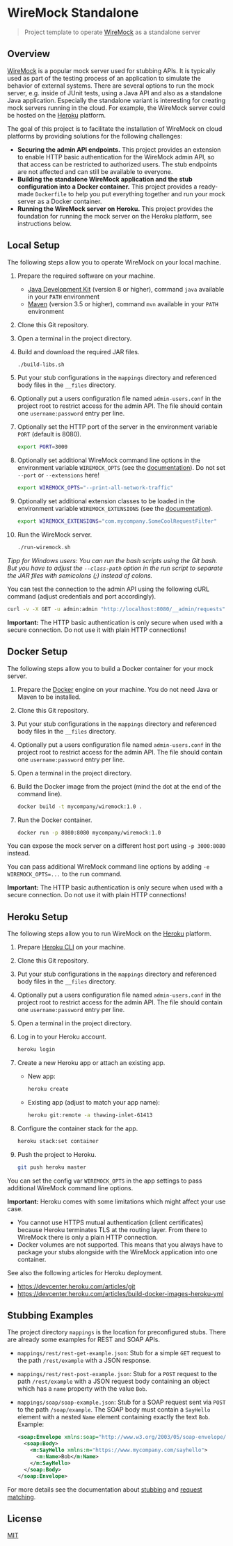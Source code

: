 # WireMock Standalone

> Project template to operate [WireMock](http://wiremock.org/) as a standalone server

## Overview

[WireMock](http://wiremock.org/) is a popular mock server used for stubbing APIs. It is typically used as part of the testing process of an application to simulate the behavior of external systems. There are several options to run the mock server, e.g. inside of JUnit tests, using a Java API and also as a standalone Java application. Especially the standalone variant is interesting for creating mock servers running in the cloud. For example, the WireMock server could be hosted on the [Heroku](https://www.heroku.com/) platform.

The goal of this project is to facilitate the installation of WireMock on cloud platforms by providing solutions for the following challenges:

- **Securing the admin API endpoints.** This project provides an extension to enable HTTP basic authentication for the WireMock admin API, so that access can be restricted to authorized users. The stub endpoints are not affected and can still be available to everyone.
- **Building the standalone WireMock application and the stub configuration into a Docker container.** This project provides a ready-made `Dockerfile` to help you put everything together and run your mock server as a Docker container.
- **Running the WireMock server on Heroku.** This project provides the foundation for running the mock server on the Heroku platform, see instructions below.

## Local Setup

The following steps allow you to operate WireMock on your local machine.

1. Prepare the required software on your machine.

   - [Java Development Kit](https://openjdk.java.net/) (version 8 or higher), command `java` available in your `PATH` environment
   - [Maven](https://maven.apache.org/) (version 3.5 or higher), command `mvn` available in your `PATH` environment

2. Clone this Git repository.
3. Open a terminal in the project directory.
4. Build and download the required JAR files.

   ```bash
   ./build-libs.sh
   ```

5. Put your stub configurations in the `mappings` directory and referenced body files in the `__files` directory.
6. Optionally put a users configuration file named `admin-users.conf` in the project root to restrict access for the admin API. The file should contain one `username:password` entry per line.
7. Optionally set the HTTP port of the server in the environment variable `PORT` (default is 8080).

   ```bash
   export PORT=3000
   ```

8. Optionally set additional WireMock command line options in the environment variable `WIREMOCK_OPTS` (see the [documentation](http://wiremock.org/docs/running-standalone/)). Do not set `--port` or `--extensions` here!

   ```bash
   export WIREMOCK_OPTS="--print-all-network-traffic"
   ```

9. Optionally set additional extension classes to be loaded in the environment variable `WIREMOCK_EXTENSIONS` (see the [documentation](http://wiremock.org/docs/extending-wiremock/)).

   ```bash
   export WIREMOCK_EXTENSIONS="com.mycompany.SomeCoolRequestFilter"
   ```

10. Run the WireMock server.

    ```bash
    ./run-wiremock.sh
    ```

_Tipp for Windows users: You can run the bash scripts using the Git bash. But you have to adjust the `--class-path` option in the run script to separate the JAR files with semicolons (;) instead of colons._

You can test the connection to the admin API using the following cURL command (adjust credentials and port accordingly).

```bash
curl -v -X GET -u admin:admin "http://localhost:8080/__admin/requests"
```

**Important:** The HTTP basic authentication is only secure when used with a secure connection. Do not use it with plain HTTP connections!

## Docker Setup

The following steps allow you to build a Docker container for your mock server.

1. Prepare the [Docker](https://docs.docker.com/get-started/) engine on your machine. You do not need Java or Maven to be installed.
2. Clone this Git repository.
3. Put your stub configurations in the `mappings` directory and referenced body files in the `__files` directory.
4. Optionally put a users configuration file named `admin-users.conf` in the project root to restrict access for the admin API. The file should contain one `username:password` entry per line.
5. Open a terminal in the project directory.
6. Build the Docker image from the project (mind the dot at the end of the command line).

   ```bash
   docker build -t mycompany/wiremock:1.0 .
   ```

7. Run the Docker container.

   ```bash
   docker run -p 8080:8080 mycompany/wiremock:1.0
   ```

You can expose the mock server on a different host port using `-p 3000:8080` instead.

You can pass additional WireMock command line options by adding `-e WIREMOCK_OPTS=...` to the run command.

**Important:** The HTTP basic authentication is only secure when used with a secure connection. Do not use it with plain HTTP connections!

## Heroku Setup

The following steps allow you to run WireMock on the [Heroku](https://www.heroku.com/) platform.

1. Prepare [Heroku CLI](https://devcenter.heroku.com/articles/heroku-cli) on your machine.
2. Clone this Git repository.
3. Put your stub configurations in the `mappings` directory and referenced body files in the `__files` directory.
4. Optionally put a users configuration file named `admin-users.conf` in the project root to restrict access for the admin API. The file should contain one `username:password` entry per line.
5. Open a terminal in the project directory.
6. Log in to your Heroku account.

   ```bash
   heroku login
   ```

7. Create a new Heroku app or attach an existing app.

   - New app:

     ```bash
     heroku create
     ```

   - Existing app (adjust to match your app name):

     ```bash
     heroku git:remote -a thawing-inlet-61413
     ```

8. Configure the container stack for the app.

   ```bash
   heroku stack:set container
   ```

9. Push the project to Heroku.

   ```bash
   git push heroku master
   ```

You can set the config var `WIREMOCK_OPTS` in the app settings to pass additional WireMock command line options.

**Important:** Heroku comes with some limitations which might affect your use case.

- You cannot use HTTPS mutual authentication (client certificates) because Heroku terminates TLS at the routing layer. From there to WireMock there is only a plain HTTP connection.
- Docker volumes are not supported. This means that you always have to package your stubs alongside with the WireMock application into one container.

See also the following articles for Heroku deployment.

- <https://devcenter.heroku.com/articles/git>
- <https://devcenter.heroku.com/articles/build-docker-images-heroku-yml>

## Stubbing Examples

The project directory `mappings` is the location for preconfigured stubs. There are already some examples for REST and SOAP APIs.

- `mappings/rest/rest-get-example.json`: Stub for a simple `GET` request to the path `/rest/example` with a JSON response.
- `mappings/rest/rest-post-example.json`: Stub for a `POST` request to the path `/rest/example` with a JSON request body containing an object which has a `name` property with the value `Bob`.
- `mappings/soap/soap-example.json`: Stub for a SOAP request sent via `POST` to the path `/soap/example`. The SOAP body must contain a `SayHello` element with a nested `Name` element containing exactly the text `Bob`. Example:

  ```xml
  <soap:Envelope xmlns:soap="http://www.w3.org/2003/05/soap-envelope/" soap:encodingStyle="http://www.w3.org/2003/05/soap-encoding">
    <soap:Body>
      <m:SayHello xmlns:m="https://www.mycompany.com/sayhello">
        <m:Name>Bob</m:Name>
      </m:SayHello>
    </soap:Body>
  </soap:Envelope>
  ```

For more details see the documentation about [stubbing](http://wiremock.org/docs/stubbing/) and [request matching](http://wiremock.org/docs/request-matching/).

## License

[MIT](https://opensource.org/licenses/MIT)
